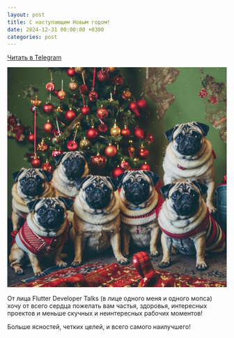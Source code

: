 ```yaml
---
layout: post
title: С наступающим Новым годом!
date: 2024-12-31 00:00:00 +0300
categories: post
---
```


[Читать в Telegram](https://t.me/fluttermiddlepodcast/366)

<img src="/assets/other/new_year_2025.jpg" alt="drawing" width="720"/>

От лица Flutter Developer Talks (в лице одного меня и одного мопса) хочу от всего сердца пожелать вам частья, здоровья, интересных проектов и меньше скучных и неинтересных рабочих моментов!

Больше ясностей, четких целей, и всего самого наилучшего!
